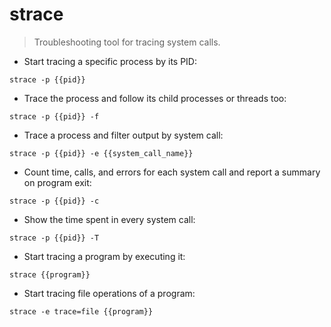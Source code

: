 # strace

> Troubleshooting tool for tracing system calls.

- Start tracing a specific process by its PID:

`strace -p {{pid}}`

- Trace the process and follow its child processes or threads too:

`strace -p {{pid}} -f`

- Trace a process and filter output by system call:

`strace -p {{pid}} -e {{system_call_name}}`

- Count time, calls, and errors for each system call and report a summary on program exit:

`strace -p {{pid}} -c`

- Show the time spent in every system call:

`strace -p {{pid}} -T`

- Start tracing a program by executing it:

`strace {{program}}`

- Start tracing file operations of a program:

`strace -e trace=file {{program}}`
